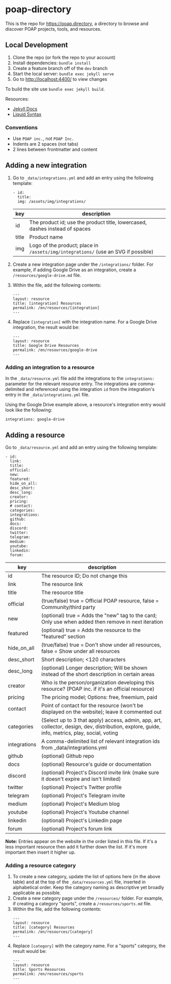 # poap-directory

This is the repo for <https://poap.directory>, a directory to browse and discover POAP projects, tools, and resources.



## Local Development

1. Clone the repo (or fork the repo to your account)
1. Install dependencies: `bundle install`
1. Create a feature branch off of the `dev` branch
1. Start the local server: `bundle exec jekyll serve`
1. Go to <http://localhost:4400/> to view changes

To build the site use `bundle exec jekyll build`.

Resources:

- [Jekyll Docs](https://jekyllrb.com/docs/)
- [Liquid Syntax](https://shopify.github.io/liquid/basics/introduction/)


### Conventions

- Use `POAP inc.`, not `POAP Inc.`
- Indents are 2 spaces (not tabs)
- 2 lines between frontmatter and content



## Adding a new integration

1. Go to `_data/integrations.yml` and add an entry using the following template:
    ```
    - id: 
      title: 
      img: /assets/img/integrations/
    ```

    key       | description 
    ----------|------------
    id        | The product id; use the product title, lowercased, dashes instead of spaces
    title     | Product name
    img       | Logo of the product; place in `/assets/img/integrations/` (use an SVG if possible)

1. Create a new integration page under the `/integrations/` folder. For example, if adding Google Drive as an integration, create a `/resources/google-drive.md` file.
1. Within the file, add the following contents:
    ```
    ---
    layout: resource
    title: [integration] Resources
    permalink: /en/resources/[integration]
    ---
    ```
1. Replace `[integration]` with the integration name. For a Google Drive integration, the result would be:
    ```
    ---
    layout: resource
    title: Google Drive Resources
    permalink: /en/resources/google-drive
    ---

    ```


### Adding an integration to a resource

In the `_data/resource.yml` file add the integrations to the `integrations:` parameter for the relevant resource entry. The integrations are comma-delimited and referenced using the integration `id` from the integration's entry in the `_data/integrations.yml` file.

Using the Google Drive example above, a resource's integration entry would look like the following:
```
integrations: google-drive
```




## Adding a resource

Go to `_data/resource.yml` and add an entry using the following template:

```
- id:
  link: 
  title: 
  official: 
  new: 
  featured: 
  hide_on_all: 
  desc_short: 
  desc_long: 
  creator: 
  pricing: 
  # contact: 
  categories: 
  integrations: 
  github: 
  docs: 
  discord: 
  twitter: 
  telegram: 
  medium: 
  youtube: 
  linkedin: 
  forum: 
 ```

key          | description 
-------------|------------
id           | The resource ID; Do not change this
link         | The resource link
title        | The resource title
official     | (true/false) true = Official POAP resource, false = Community/third party
new          | (optional) true = Adds the "new" tag to the card; Only use when added then remove in next iteration
featured     | (optional) true = Adds the resource to the "featured" section
hide_on_all  | (true/false) true = Don't show under all resources, false = Show under all resources
desc_short   | Short description; <120 characters
desc_long    | (optional) Longer description; Will be shown instead of the short description in certain areas
creator      | Who is the person/organization developing this resource? (POAP inc. if it's an official resource)
pricing      | The pricing model; Options: free, freemium, paid
contact      | Point of contact for the resource (won't be displayed on the website); leave it commented out
categories   | (Select up to 3 that apply) access, admin, app, art, collector, design, dev, distribution, explore, guide, info, metrics, play, social, voting 
integrations | A comma-delimited list of relevant integration ids from _data/integrations.yml
github       | (optional) Github repo
docs         | (optional) Resource's guide or documentation
discord      | (optional) Project's Discord invite link (make sure it doesn't expire and isn't limited)
twitter      | (optional) Project's Twitter profile
telegram     | (optional) Project's Telegram invite
medium       | (optional) Project's Medium blog
youtube      | (optional) Project's Youtube channel
linkedin     | (optional) Project's Linkedin page
forum        | (optional) Project's forum link

**Note:** Entries appear on the website in the order listed in this file. If it's a less important resource then add it further down the list. If it's more important then insert it higher up.

### Adding a resource category

1. To create a new category, update the list of options here (in the above table) and at the top of the `_data/resources.yml` file, inserted in alphabetical order. Keep the category naming as descriptive yet broadly applicable as possible.
1. Create a new category page under the `/resources/` folder. For example, if creating a category "sports", create a `/resources/sports.md` file.
1. Within the file, add the following contents:
    ```
    ---
    layout: resource
    title: [category] Resources
    permalink: /en/resources/[category]
    ---
    ```
1. Replace `[category]` with the category name. For a "sports" category, the result would be:
    ```
    ---
    layout: resource
    title: Sports Resources
    permalink: /en/resources/sports
    ---

    ```


